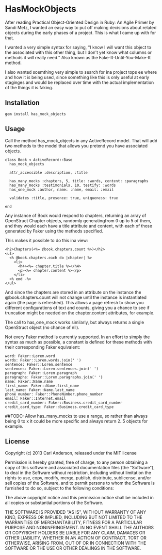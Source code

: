 HasMockObjects
==========

After reading Practical Object-Oriented Design in Ruby: An Agile Primer by Sandi Metz, I wanted an easy way to put off making decisions about related objects during the early phases of a project. This is what I came up with for that.

I wanted a very simple syntax for saying, "I know I will want this object to the associated with this other thing, but I don't yet know what columns or methods it will really need." Also known as the Fake-It-Until-You-Make-It method.

I also wanted soemthing very simple to search for ina  project tops ee where and how it is being used, since something like this is only useful at early staginges and would be replaced over time with the actual implementation of the things it is faking.

Installation
-----------

    gem install has_mock_objects

Usage
-----

Call the method has_mock_objects in any ActiveRecord model. That will add two methods to the model that allows you pretend you have associated objects.

    class Book < ActiveRecord::Base
      has_mock_objects

      attr_accessible :description, :title

      has_many_mocks :chapters, 5, title: :words, content: :paragraphs
      has_many_mocks :testimonials, 10, testify: :words
      has_one_mock :author, name: :name, email: :email

      validates :title, presence: true, uniqueness: true

    end

Any instance of Book would respond to chapters, returning an array of OpenStruct Chapter objects, randomly generatingfrom 0 up to 5 of them, and they would each have a title attribute and content, with each of those generated by Faker using the methods specified.

This makes it possible to do this ina  view:

    <h2>Chapters(<%= @book.chapters.count %>)</h2>
    <ul>
      <% @book.chapters.each do |chapter| %>
        <li>
          <h4><%= chapter.title %></h4>
          <p><%= chapter.content %></p>
        </li>
      <% end -%>
    </ul>

And since the chapters are stored in an attribute on the instance the @book.chapters.count will not change until the instance is instantiated again (the page is refreshed). This allows a page refresh to show you different configurations of text and counts, giving you a chance to see if truncation might be needed on the chapter.content attributes, for example.

The call to has_one_mock works similarly, but always returns a single OpenStruct object (no chance of nil).

Not every Faker method is currently supported. In an effort to simply the syntax as much as possible, a constant is defined for these methods with their corresponding Faker equivalent:

    word: Faker::Lorem.word
    words: Faker::Lorem.words.join(' ')
    sentence: Faker::Lorem.sentence
    sentences: Faker::Lorem.sentences.join(' ')
    paragraph: Faker::Lorem.paragraph
    paragraphs: Faker::Lorem.paragraphs.join(' ')
    name: Faker::Name.name
    first_name: Faker::Name.first_name
    last_name: Faker::Name.last_name
    phone_number: Faker::PhoneNumber.phone_number
    email: Faker::Internet.email
    credit_card_number: Faker::Business.credit_card_number
    credit_card_type: Faker::Business.credit_card_type

##TODO:
Allow has_many_mocks to use a range, so rather than always being 0 to x it could be more specific and always return 2..5 objects for example.

## License

Copyright (c) 2013 Carl Anderson, released under the MIT license

Permission is hereby granted, free of charge, to any person obtaining
a copy of this software and associated documentation files (the
"Software"), to deal in the Software without restriction, including
without limitation the rights to use, copy, modify, merge, publish,
distribute, sublicense, and/or sell copies of the Software, and to
permit persons to whom the Software is furnished to do so, subject to
the following conditions:

The above copyright notice and this permission notice shall be
included in all copies or substantial portions of the Software.

THE SOFTWARE IS PROVIDED "AS IS", WITHOUT WARRANTY OF ANY KIND,
EXPRESS OR IMPLIED, INCLUDING BUT NOT LIMITED TO THE WARRANTIES OF
MERCHANTABILITY, FITNESS FOR A PARTICULAR PURPOSE AND
NONINFRINGEMENT. IN NO EVENT SHALL THE AUTHORS OR COPYRIGHT HOLDERS BE
LIABLE FOR ANY CLAIM, DAMAGES OR OTHER LIABILITY, WHETHER IN AN ACTION
OF CONTRACT, TORT OR OTHERWISE, ARISING FROM, OUT OF OR IN CONNECTION
WITH THE SOFTWARE OR THE USE OR OTHER DEALINGS IN THE SOFTWARE.
